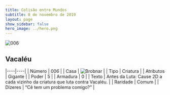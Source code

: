 ```yaml
---
title: Colisão entre Mundos
subtitle: 8 de novembro de 2019
layout: page
show_sidebar: false
hero_image: ../hero.png
---
```


![006](https://cdn.keyforgegame.com/media/card_front/pt/452_006_RVFRC9Q6FJR_pt.png)

## Vacaléu

|----|----|
| Número | 006 |
| Casa | ![Brobnar](https://archonarcana.com/images/thumb/e/e0/Brobnar.png/22px-Brobnar.png "Brobnar") |
| Tipo | Criatura |
| Atributos | Gigante |
| Poder | 5 |
| Armadura | 0 |
| Texto | Antes da Luta: Cause 2D a cada vizinho da criatura que luta contra Vacaléu. |
| Raridade | Comum |
| Dizeres | “Cê tem um problema comigo?” |
